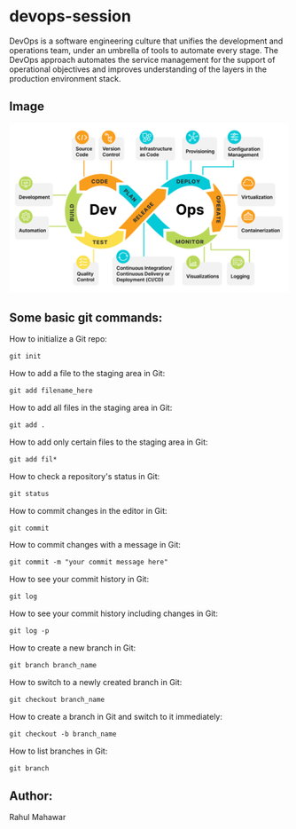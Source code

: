 # devops-session
DevOps is a software engineering culture that unifies the development and operations team, under an umbrella of tools to automate every stage. The DevOps approach automates the service management for the support of operational objectives and improves understanding of the layers in the production environment stack.

## Image
![alt text](https://github.com/rahul001818/devops-session/blob/6105981c154b362093d25536d663aedaa0d2a8a4/devops.png)

## Some basic git commands:

How to initialize a Git repo:
``` html 
git init
```
How to add a file to the staging area in Git:
``` html 
git add filename_here
```
How to add all files in the staging area in Git:
``` html 
git add .
```
How to add only certain files to the staging area in Git:
``` html 
git add fil*
```
How to check a repository's status in Git:
``` html 
git status
```
How to commit changes in the editor in Git:
``` html 
git commit
```
How to commit changes with a message in Git:
``` html 
git commit -m "your commit message here"
```
How to see your commit history in Git:
``` html 
git log
```
How to see your commit history including changes in Git:
``` html 
git log -p
```
How to create a new branch in Git:
``` html 
git branch branch_name
```
How to switch to a newly created branch in Git:
``` html 
git checkout branch_name
```
How to create a branch in Git and switch to it immediately:
``` html 
git checkout -b branch_name
```
How to list branches in Git:
``` html 
git branch
```
  
## Author:
Rahul Mahawar
